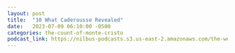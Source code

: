 ```yaml
---
layout: post
title:  "10 What Caderousse Revealed"
date:   2023-07-09 06:10:00 -0500
categories: the-count-of-monte-cristo
podcast_link: https://nilbus-podcasts.s3.us-east-2.amazonaws.com/the-well-trained-mind/The%20Count%20of%20Monte%20Cristo/10%20What%20Caderousse%20Revealed.mp3
---
```

